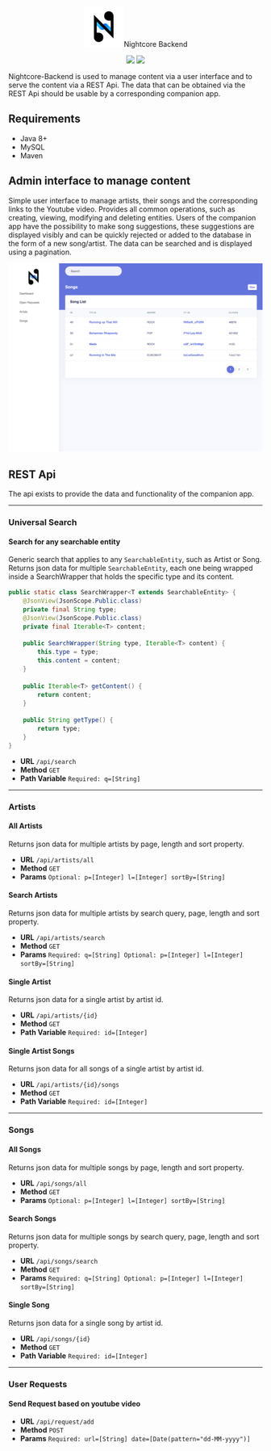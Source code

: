 <p align="center">
<img src="https://raw.githubusercontent.com/KevinPeplinski/Nightcore-backend/master/src/main/resources/static/img/Icon-102.png" alt="BlastText" title="BlastText" width="80"/>Nightcore Backend 
</p>

<p align="center">
<img src="https://img.shields.io/badge/language-Java-red">
<img src="https://img.shields.io/badge/db-MySQL-blue">
</p>

Nightcore-Backend is used to manage content via a user interface and to serve the content via a REST Api.
The data that can be obtained via the REST Api should be usable by a corresponding companion app. 



## Requirements

- Java 8+
- MySQL
- Maven 

## Admin interface to manage content

Simple user interface to manage artists, their songs and the corresponding links to the Youtube video. Provides all common operations, such as creating, viewing, modifying and deleting entities. 
Users of the companion app have the possibility to make song suggestions, these suggestions are displayed visibly and can be quickly rejected or added to the database in the form of a new song/artist. The data can be searched and is displayed using a pagination. 

<p align="center">
<img src="https://raw.githubusercontent.com/KevinPeplinski/Nightcore-backend/master/src/main/resources/static/img/nightcore-backend-screenshot.png" alt="BlastText" title="BlastText" width="800"/>
</p>

## REST Api
The api exists to provide the data and functionality of the companion app.

---
### Universal Search
#### Search for any searchable entity
Generic search that applies to any `SearchableEntity`, such as Artist or Song. 
Returns json data for multiple `SearchableEntity`, each one being wrapped inside a SearchWrapper that holds the specific type and its content. 

```Java
public static class SearchWrapper<T extends SearchableEntity> {
    @JsonView(JsonScope.Public.class)
    private final String type;
    @JsonView(JsonScope.Public.class)
    private final Iterable<T> content;

    public SearchWrapper(String type, Iterable<T> content) {
        this.type = type;
        this.content = content;
    }

    public Iterable<T> getContent() {
        return content;
    }

    public String getType() {
        return type;
    }
}
```

- **URL** `/api/search`
- **Method** `GET`
- **Path Variable** `Required: q=[String]`
---
### Artists

#### All Artists
Returns json data for multiple artists by page, length and sort property. 
- **URL** `/api/artists/all`
- **Method** `GET`
- **Params** `Optional: p=[Integer] l=[Integer] sortBy=[String]`

#### Search Artists
Returns json data for multiple artists by search query, page, length and sort property. 
- **URL** `/api/artists/search`
- **Method** `GET`
- **Params** `Required: q=[String] Optional: p=[Integer] l=[Integer] sortBy=[String]`

#### Single Artist
Returns json data for a single artist by artist id. 
- **URL** `/api/artists/{id}`
- **Method** `GET`
- **Path Variable** `Required: id=[Integer]`

#### Single Artist Songs
Returns json data for all songs of a single artist by artist id. 
- **URL** `/api/artists/{id}/songs`
- **Method** `GET`
- **Path Variable** `Required: id=[Integer]`
---
### Songs

#### All Songs
Returns json data for multiple songs by page, length and sort property. 
- **URL** `/api/songs/all`
- **Method** `GET`
- **Params** `Optional: p=[Integer] l=[Integer] sortBy=[String]`

#### Search Songs
Returns json data for multiple songs by search query, page, length and sort property. 
- **URL** `/api/songs/search`
- **Method** `GET`
- **Params** `Required: q=[String] Optional: p=[Integer] l=[Integer] sortBy=[String]`

#### Single Song
Returns json data for a single song by artist id. 
- **URL** `/api/songs/{id}`
- **Method** `GET`
- **Path Variable** `Required: id=[Integer]`
---
### User Requests

#### Send Request based on youtube video
- **URL** `/api/request/add`
- **Method** `POST`
- **Params** `Required: url=[String] date=[Date(pattern="dd-MM-yyyy")]`